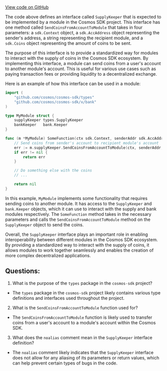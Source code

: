 [View code on GitHub](https://github.com/cosmos/cosmos-sdk.git/x/crisis/types/expected_keepers.go)

The code above defines an interface called `SupplyKeeper` that is expected to be implemented by a module in the Cosmos SDK project. This interface has one method called `SendCoinsFromAccountToModule` that takes in four parameters: a `sdk.Context` object, a `sdk.AccAddress` object representing the sender's address, a string representing the recipient module, and a `sdk.Coins` object representing the amount of coins to be sent. 

The purpose of this interface is to provide a standardized way for modules to interact with the supply of coins in the Cosmos SDK ecosystem. By implementing this interface, a module can send coins from a user's account to another module's account. This is useful for various use cases such as paying transaction fees or providing liquidity to a decentralized exchange. 

Here is an example of how this interface can be used in a module:

```go
import (
    "github.com/cosmos/cosmos-sdk/types"
    "github.com/cosmos/cosmos-sdk/x/bank"
)

type MyModule struct {
    supplyKeeper types.SupplyKeeper
    bankKeeper   bank.Keeper
}

func (m *MyModule) SomeFunction(ctx sdk.Context, senderAddr sdk.AccAddress, recipientModule string, amt sdk.Coins) error {
    // Send coins from sender's account to recipient module's account
    err := m.supplyKeeper.SendCoinsFromAccountToModule(ctx, senderAddr, recipientModule, amt)
    if err != nil {
        return err
    }

    // Do something else with the coins
    // ...

    return nil
}
```

In this example, `MyModule` implements some functionality that requires sending coins to another module. It has access to the `SupplyKeeper` and `bank.Keeper` objects, which it can use to interact with the supply and bank modules respectively. The `SomeFunction` method takes in the necessary parameters and calls the `SendCoinsFromAccountToModule` method on the `SupplyKeeper` object to send the coins. 

Overall, the `SupplyKeeper` interface plays an important role in enabling interoperability between different modules in the Cosmos SDK ecosystem. By providing a standardized way to interact with the supply of coins, it allows modules to work together seamlessly and enables the creation of more complex decentralized applications.
## Questions: 
 1. What is the purpose of the `types` package in the `cosmos-sdk` project?
- The `types` package in the `cosmos-sdk` project likely contains various type definitions and interfaces used throughout the project.

2. What is the `SendCoinsFromAccountToModule` function used for?
- The `SendCoinsFromAccountToModule` function is likely used to transfer coins from a user's account to a module's account within the Cosmos SDK.

3. What does the `noalias` comment mean in the `SupplyKeeper` interface definition?
- The `noalias` comment likely indicates that the `SupplyKeeper` interface does not allow for any aliasing of its parameters or return values, which can help prevent certain types of bugs in the code.